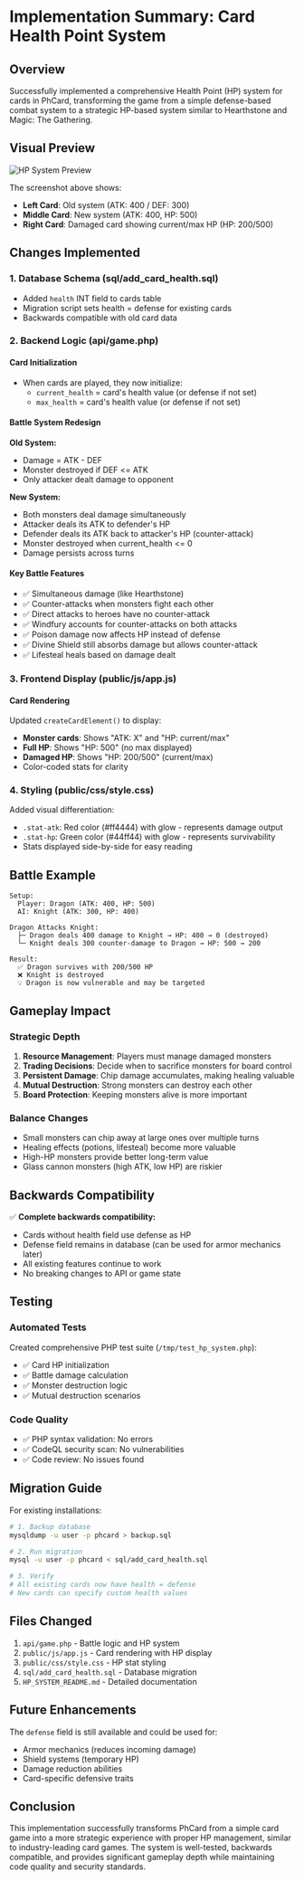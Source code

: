 # Implementation Summary: Card Health Point System

## Overview
Successfully implemented a comprehensive Health Point (HP) system for cards in PhCard, transforming the game from a simple defense-based combat system to a strategic HP-based system similar to Hearthstone and Magic: The Gathering.

## Visual Preview

![HP System Preview](https://github.com/user-attachments/assets/367619eb-44c9-43a2-a506-b00607487267)

The screenshot above shows:
- **Left Card**: Old system (ATK: 400 / DEF: 300)
- **Middle Card**: New system (ATK: 400, HP: 500)
- **Right Card**: Damaged card showing current/max HP (HP: 200/500)

## Changes Implemented

### 1. Database Schema (sql/add_card_health.sql)
- Added `health` INT field to cards table
- Migration script sets health = defense for existing cards
- Backwards compatible with old card data

### 2. Backend Logic (api/game.php)

#### Card Initialization
- When cards are played, they now initialize:
  - `current_health` = card's health value (or defense if not set)
  - `max_health` = card's health value (or defense if not set)

#### Battle System Redesign
**Old System:**
- Damage = ATK - DEF
- Monster destroyed if DEF <= ATK
- Only attacker dealt damage to opponent

**New System:**
- Both monsters deal damage simultaneously
- Attacker deals its ATK to defender's HP
- Defender deals its ATK back to attacker's HP (counter-attack)
- Monster destroyed when current_health <= 0
- Damage persists across turns

#### Key Battle Features
- ✅ Simultaneous damage (like Hearthstone)
- ✅ Counter-attacks when monsters fight each other
- ✅ Direct attacks to heroes have no counter-attack
- ✅ Windfury accounts for counter-attacks on both attacks
- ✅ Poison damage now affects HP instead of defense
- ✅ Divine Shield still absorbs damage but allows counter-attack
- ✅ Lifesteal heals based on damage dealt

### 3. Frontend Display (public/js/app.js)

#### Card Rendering
Updated `createCardElement()` to display:
- **Monster cards**: Shows "ATK: X" and "HP: current/max"
- **Full HP**: Shows "HP: 500" (no max displayed)
- **Damaged HP**: Shows "HP: 200/500" (current/max)
- Color-coded stats for clarity

### 4. Styling (public/css/style.css)

Added visual differentiation:
- `.stat-atk`: Red color (#ff4444) with glow - represents damage output
- `.stat-hp`: Green color (#44ff44) with glow - represents survivability
- Stats displayed side-by-side for easy reading

## Battle Example

```
Setup:
  Player: Dragon (ATK: 400, HP: 500)
  AI: Knight (ATK: 300, HP: 400)

Dragon Attacks Knight:
  ├─ Dragon deals 400 damage to Knight → HP: 400 → 0 (destroyed)
  └─ Knight deals 300 counter-damage to Dragon → HP: 500 → 200

Result:
  ✅ Dragon survives with 200/500 HP
  ❌ Knight is destroyed
  💡 Dragon is now vulnerable and may be targeted
```

## Gameplay Impact

### Strategic Depth
1. **Resource Management**: Players must manage damaged monsters
2. **Trading Decisions**: Decide when to sacrifice monsters for board control
3. **Persistent Damage**: Chip damage accumulates, making healing valuable
4. **Mutual Destruction**: Strong monsters can destroy each other
5. **Board Protection**: Keeping monsters alive is more important

### Balance Changes
- Small monsters can chip away at large ones over multiple turns
- Healing effects (potions, lifesteal) become more valuable
- High-HP monsters provide better long-term value
- Glass cannon monsters (high ATK, low HP) are riskier

## Backwards Compatibility

✅ **Complete backwards compatibility:**
- Cards without health field use defense as HP
- Defense field remains in database (can be used for armor mechanics later)
- All existing features continue to work
- No breaking changes to API or game state

## Testing

### Automated Tests
Created comprehensive PHP test suite (`/tmp/test_hp_system.php`):
- ✅ Card HP initialization
- ✅ Battle damage calculation
- ✅ Monster destruction logic
- ✅ Mutual destruction scenarios

### Code Quality
- ✅ PHP syntax validation: No errors
- ✅ CodeQL security scan: No vulnerabilities
- ✅ Code review: No issues found

## Migration Guide

For existing installations:

```bash
# 1. Backup database
mysqldump -u user -p phcard > backup.sql

# 2. Run migration
mysql -u user -p phcard < sql/add_card_health.sql

# 3. Verify
# All existing cards now have health = defense
# New cards can specify custom health values
```

## Files Changed

1. `api/game.php` - Battle logic and HP system
2. `public/js/app.js` - Card rendering with HP display
3. `public/css/style.css` - HP stat styling
4. `sql/add_card_health.sql` - Database migration
5. `HP_SYSTEM_README.md` - Detailed documentation

## Future Enhancements

The `defense` field is still available and could be used for:
- Armor mechanics (reduces incoming damage)
- Shield systems (temporary HP)
- Damage reduction abilities
- Card-specific defensive traits

## Conclusion

This implementation successfully transforms PhCard from a simple card game into a more strategic experience with proper HP management, similar to industry-leading card games. The system is well-tested, backwards compatible, and provides significant gameplay depth while maintaining code quality and security standards.
